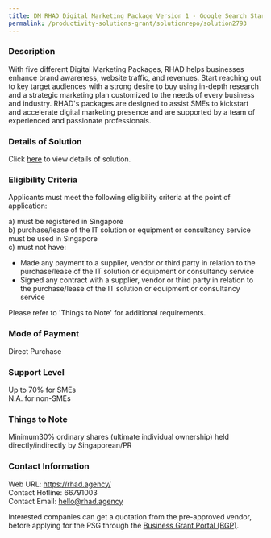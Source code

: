 ```yaml
---
title: DM RHAD Digital Marketing Package Version 1 - Google Search Starter (6 months)
permalink: /productivity-solutions-grant/solutionrepo/solution2793
---
```


### Description

With five different Digital Marketing Packages, RHAD helps businesses enhance brand awareness, website traffic, and revenues. Start reaching out to key target audiences with a strong desire to buy using in-depth research and a strategic marketing plan customized to the needs of every business and industry. RHAD's packages are designed to assist SMEs to kickstart and accelerate digital marketing presence and are supported by a team of experienced and passionate professionals.

### Details of Solution

Click <a href='https://www.gobusiness.gov.sg/images/psg/RHAD_20210360_Desensitised_Annex_3_Part_34.pdf' target='_blank' rel='noopener'>here</a> to view details of solution.

### Eligibility Criteria

Applicants must meet the following eligibility criteria at the point of application:

a) must be registered in Singapore <br>
b) purchase/lease of the IT solution or equipment or consultancy service must be used in Singapore <br>
c) must not have:
- Made any payment to a supplier, vendor or third party in relation to the purchase/lease of the IT solution or equipment or consultancy service
- Signed any contract with a supplier, vendor or third party in relation to the purchase/lease of the IT solution or equipment or consultancy service

Please refer to 'Things to Note' for additional requirements.

### Mode of Payment
Direct Purchase

### Support Level
Up to 70% for SMEs <br>
N.A. for non-SMEs

### Things to Note
Minimum30% ordinary shares (ultimate individual ownership) held directly/indirectly by Singaporean/PR

### Contact Information
Web URL: https://rhad.agency/ <br>Contact Hotline: 66791003 <br>Contact Email: hello@rhad.agency <br>

Interested companies can get a quotation from the pre-approved vendor, before applying for the PSG through the <a target='_blank' rel='noopener' href='https://www.businessgrants.gov.sg/'>Business Grant Portal (BGP)</a>.
